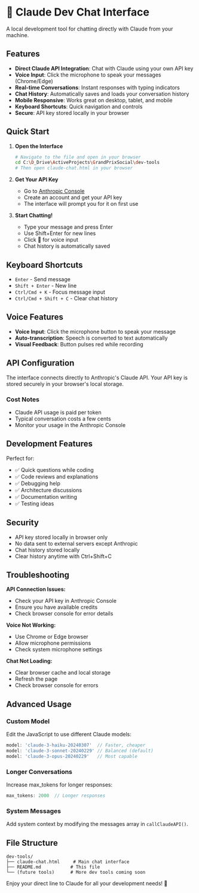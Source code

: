 # 🤖 Claude Dev Chat Interface

A local development tool for chatting directly with Claude from your machine.

## Features

- **Direct Claude API Integration**: Chat with Claude using your own API key
- **Voice Input**: Click the microphone to speak your messages (Chrome/Edge)
- **Real-time Conversations**: Instant responses with typing indicators  
- **Chat History**: Automatically saves and loads your conversation history
- **Mobile Responsive**: Works great on desktop, tablet, and mobile
- **Keyboard Shortcuts**: Quick navigation and controls
- **Secure**: API key stored locally in your browser

## Quick Start

1. **Open the Interface**
   ```bash
   # Navigate to the file and open in your browser
   cd C:\D_Drive\ActiveProjects\GrandPrixSocial\dev-tools
   # Then open claude-chat.html in your browser
   ```

2. **Get Your API Key**
   - Go to [Anthropic Console](https://console.anthropic.com/)
   - Create an account and get your API key
   - The interface will prompt you for it on first use

3. **Start Chatting!**
   - Type your message and press Enter
   - Use Shift+Enter for new lines
   - Click 🎤 for voice input
   - Chat history is automatically saved

## Keyboard Shortcuts

- `Enter` - Send message
- `Shift + Enter` - New line
- `Ctrl/Cmd + K` - Focus message input
- `Ctrl/Cmd + Shift + C` - Clear chat history

## Voice Features

- **Voice Input**: Click the microphone button to speak your message
- **Auto-transcription**: Speech is converted to text automatically
- **Visual Feedback**: Button pulses red while recording

## API Configuration

The interface connects directly to Anthropic's Claude API. Your API key is stored securely in your browser's local storage.

### Cost Notes
- Claude API usage is paid per token
- Typical conversation costs a few cents
- Monitor your usage in the Anthropic Console

## Development Features

Perfect for:
- ✅ Quick questions while coding
- ✅ Code reviews and explanations  
- ✅ Debugging help
- ✅ Architecture discussions
- ✅ Documentation writing
- ✅ Testing ideas

## Security

- API key stored locally in browser only
- No data sent to external servers except Anthropic
- Chat history stored locally
- Clear history anytime with Ctrl+Shift+C

## Troubleshooting

**API Connection Issues:**
- Check your API key in Anthropic Console
- Ensure you have available credits
- Check browser console for error details

**Voice Not Working:**
- Use Chrome or Edge browser
- Allow microphone permissions
- Check system microphone settings

**Chat Not Loading:**
- Clear browser cache and local storage
- Refresh the page
- Check browser console for errors

## Advanced Usage

### Custom Model
Edit the JavaScript to use different Claude models:
```javascript
model: 'claude-3-haiku-20240307'  // Faster, cheaper
model: 'claude-3-sonnet-20240229' // Balanced (default)
model: 'claude-3-opus-20240229'   // Most capable
```

### Longer Conversations
Increase max_tokens for longer responses:
```javascript
max_tokens: 2000  // Longer responses
```

### System Messages
Add system context by modifying the messages array in `callClaudeAPI()`.

## File Structure

```
dev-tools/
├── claude-chat.html     # Main chat interface
├── README.md           # This file
└── (future tools)      # More dev tools coming soon
```

Enjoy your direct line to Claude for all your development needs! 🚀